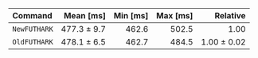 | Command | Mean [ms] | Min [ms] | Max [ms] | Relative |
|:---|---:|---:|---:|---:|
| `NewFUTHARK` | 477.3 ± 9.7 | 462.6 | 502.5 | 1.00 |
| `OldFUTHARK` | 478.1 ± 6.5 | 462.7 | 484.5 | 1.00 ± 0.02 |
